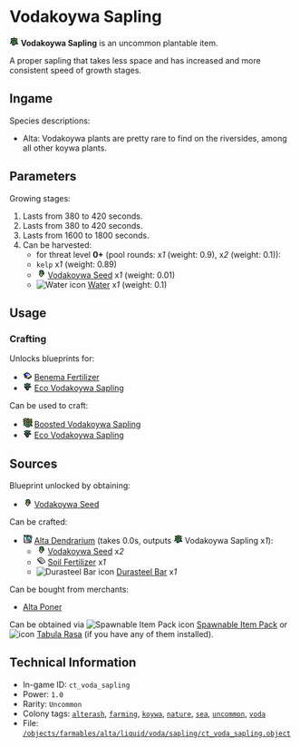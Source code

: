 # Vodakoywa Sapling

<img src="https://raw.githubusercontent.com/Ceterai/Enternia/main/objects/farmables/alta/liquid/voda/sapling/icon.png" alt="Vodakoywa Sapling icon" loading="lazy" height="16px" width="auto" /> **Vodakoywa Sapling** is an uncommon plantable item.

A proper sapling that takes less space and has increased and more consistent speed of growth stages.

## Ingame

Species descriptions:

- Alta: Vodakoywa plants are pretty rare to find on the riversides, among all other koywa plants.

## Parameters

Growing stages:

1. Lasts from 380 to 420 seconds.
2. Lasts from 380 to 420 seconds.
3. Lasts from 1600 to 1800 seconds.
4. Can be harvested:
   - for threat level **0+** (pool rounds: x*1* (weight: 0.9), x*2* (weight: 0.1)):
   - `kelp` x*1* (weight: 0.89)
   - <img src="https://raw.githubusercontent.com/Ceterai/Enternia/main/objects/farmables/alta/liquid/voda/icon.png" alt="Vodakoywa Seed icon" loading="lazy" height="16px" width="auto" /> [Vodakoywa Seed](https://ceterai.github.io/MyEnternia/Wiki/VodakoywaSeed) x*1* (weight: 0.01)
   - <img src="https://starbounder.org/mediawiki/images/9/9d/Water.png" alt="Water icon" loading="lazy" height="16px" width="16px" /> [Water](https://starbounder.org/Water) x*1* (weight: 0.1)

## Usage

### Crafting

Unlocks blueprints for:

- <img src="https://raw.githubusercontent.com/Ceterai/Enternia/main/items/active/alta/tools/fertilize/ct_benema_fertilizer.png" alt="Benema Fertilizer icon" loading="lazy" height="16px" width="auto" /> [Benema Fertilizer](https://ceterai.github.io/MyEnternia/Wiki/BenemaFertilizer)
- <img src="https://raw.githubusercontent.com/Ceterai/Enternia/main/objects/farmables/alta/liquid/voda/eco/icon.png" alt="Eco Vodakoywa Sapling icon" loading="lazy" height="16px" width="auto" /> [Eco Vodakoywa Sapling](https://ceterai.github.io/MyEnternia/Wiki/EcoVodakoywaSapling)

Can be used to craft:

- <img src="https://raw.githubusercontent.com/Ceterai/Enternia/main/objects/farmables/alta/liquid/voda/boosted/icon.png" alt="Boosted Vodakoywa Sapling icon" loading="lazy" height="16px" width="auto" /> [Boosted Vodakoywa Sapling](https://ceterai.github.io/MyEnternia/Wiki/BoostedVodakoywaSapling)
- <img src="https://raw.githubusercontent.com/Ceterai/Enternia/main/objects/farmables/alta/liquid/voda/eco/icon.png" alt="Eco Vodakoywa Sapling icon" loading="lazy" height="16px" width="auto" /> [Eco Vodakoywa Sapling](https://ceterai.github.io/MyEnternia/Wiki/EcoVodakoywaSapling)

## Sources

Blueprint unlocked by obtaining:

- <img src="https://raw.githubusercontent.com/Ceterai/Enternia/main/objects/farmables/alta/liquid/voda/icon.png" alt="Vodakoywa Seed icon" loading="lazy" height="16px" width="auto" /> [Vodakoywa Seed](https://ceterai.github.io/MyEnternia/Wiki/VodakoywaSeed)

Can be crafted:

- ![ ](https://raw.githubusercontent.com/Ceterai/Enternia/main/objects/alta/crafting/dendrarium/icon.png) [Alta Dendrarium](https://ceterai.github.io/MyEnternia/Wiki/AltaDendrarium) (takes 0.0s, outputs <img src="https://raw.githubusercontent.com/Ceterai/Enternia/main/objects/farmables/alta/liquid/voda/sapling/icon.png" alt="Vodakoywa Sapling icon" loading="lazy" height="16px" width="auto" /> Vodakoywa Sapling x*1*):
  - <img src="https://raw.githubusercontent.com/Ceterai/Enternia/main/objects/farmables/alta/liquid/voda/icon.png" alt="Vodakoywa Seed icon" loading="lazy" height="16px" width="auto" /> [Vodakoywa Seed](https://ceterai.github.io/MyEnternia/Wiki/VodakoywaSeed) x*2*
  - <img src="https://raw.githubusercontent.com/Ceterai/Enternia/main/items/active/alta/tools/fertilize/ct_basic_fertilizer.png" alt="Soil Fertilizer icon" loading="lazy" height="16px" width="auto" /> [Soil Fertilizer](https://ceterai.github.io/MyEnternia/Wiki/SoilFertilizer) x*1*
  - <img src="https://starbounder.org/mediawiki/images/0/09/Durasteel_Bar.png" alt="Durasteel Bar icon" loading="lazy" height="13px" width="14px" /> [Durasteel Bar](https://starbounder.org/Durasteel_Bar) x*1*

Can be bought from merchants:

- [Alta Poner](https://ceterai.github.io/MyEnternia/Wiki/AltaPoner)

Can be obtained via <img src="https://raw.githubusercontent.com/Silverfeelin/Starbound-SpawnableItemPack/master/interface/sip/iconSmall.png" alt="Spawnable Item Pack icon" width="18" height="14"/> [Spawnable Item Pack](https://steamcommunity.com/sharedfiles/filedetails/?id=733665104) or <img src="https://steamuserimages-a.akamaihd.net/ugc/263843960696222713/3EC9A7C005541F7D577EBCB8C5736B4EFC9973D6/" alt="icon" width="8" height="12"/> [Tabula Rasa](https://community.playstarbound.com/resources/the-tabula-rasa.3222/) (if you have any of them installed).

## Technical Information

- In-game ID: `ct_voda_sapling`
- Power: `1.0`
- Rarity: `Uncommon`
- Colony tags: [`alterash`](https://ceterai.github.io/MyEnternia/Wiki/Tags/Alterash), [`farming`](https://ceterai.github.io/MyEnternia/Wiki/Tags/Farming), [`koywa`](https://ceterai.github.io/MyEnternia/Wiki/Tags/Koywa), [`nature`](https://ceterai.github.io/MyEnternia/Wiki/Tags/Nature), [`sea`](https://ceterai.github.io/MyEnternia/Wiki/Tags/Sea), [`uncommon`](https://ceterai.github.io/MyEnternia/Wiki/Tags/Uncommon), [`voda`](https://ceterai.github.io/MyEnternia/Wiki/Tags/Voda)
- File: [`/objects/farmables/alta/liquid/voda/sapling/ct_voda_sapling.object`](https://github.com/Ceterai/Enternia/blob/main/objects/farmables/alta/liquid/voda/sapling/ct_voda_sapling.object)
